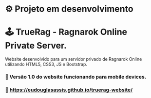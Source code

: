 # :gear: Projeto em desenvolvimento
# :joystick: TrueRag - Ragnarok Online Private Server.
Website desenvolvido para um servidor privado de Ragnarok Online utilizando HTML5, CSS3, JS e Bootstrap.

### :iphone: Versão 1.0 do website funcionando para mobile devices.
### :link: https://eudouglasassis.github.io/truerag-website/
